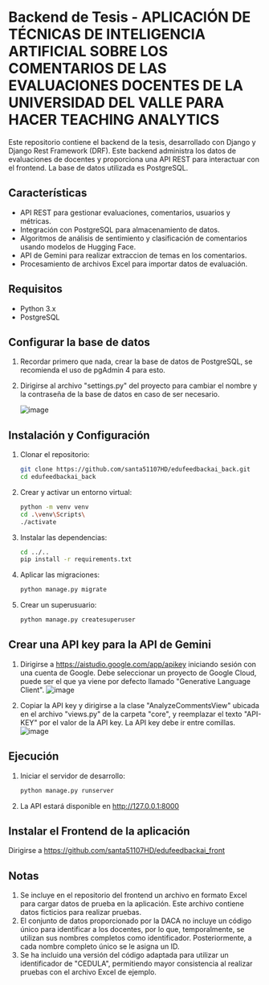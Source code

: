 # Backend de Tesis - APLICACIÓN DE TÉCNICAS DE INTELIGENCIA ARTIFICIAL SOBRE LOS COMENTARIOS DE LAS EVALUACIONES DOCENTES DE LA UNIVERSIDAD DEL VALLE PARA HACER TEACHING ANALYTICS

Este repositorio contiene el backend de la tesis, desarrollado con Django y Django Rest Framework (DRF). Este backend administra los datos de evaluaciones de docentes y proporciona una API REST
para interactuar con el frontend. La base de datos utilizada es PostgreSQL.

## Características
- API REST para gestionar evaluaciones, comentarios, usuarios y métricas.
- Integración con PostgreSQL para almacenamiento de datos.
- Algoritmos de análisis de sentimiento y clasificación de comentarios usando modelos de Hugging Face.
- API de Gemini para realizar extraccion de temas en los comentarios.
- Procesamiento de archivos Excel para importar datos de evaluación.

## Requisitos

- Python 3.x
- PostgreSQL

## Configurar la base de datos
1. Recordar primero que nada, crear la base de datos de PostgreSQL, se recomienda el uso de pgAdmin 4 para esto.
   
2. Dirigirse al archivo "settings.py" del proyecto para cambiar el nombre y la contraseña de la base de datos en caso de ser necesario.

   ![image](https://github.com/user-attachments/assets/ceaed080-b4f8-48cf-99f0-8d4b7db289c1)

## Instalación y Configuración

1. Clonar el repositorio:
   ```bash
   git clone https://github.com/santa51107HD/edufeedbackai_back.git
   cd edufeedbackai_back
   
2. Crear y activar un entorno virtual:
   ```bash
   python -m venv venv
   cd .\venv\Scripts\
   ./activate

3. Instalar las dependencias:
   ```bash
   cd ../..
   pip install -r requirements.txt

4. Aplicar las migraciones:
   ```bash
   python manage.py migrate

5. Crear un superusuario:
   ```bash
   python manage.py createsuperuser

## Crear una API key para la API de Gemini
   
1. Dirigirse a https://aistudio.google.com/app/apikey iniciando sesión con una cuenta de Google. Debe seleccionar un proyecto de Google Cloud, puede ser el que ya viene por defecto llamado "Generative Language Client".
  ![image](https://github.com/user-attachments/assets/b61365e8-a288-4701-94cd-0e9c30c18128)

2. Copiar la API key y dirigirse a la clase "AnalyzeCommentsView" ubicada en el archivo "views.py" de la carpeta "core", y reemplazar el texto "API-KEY" por el valor de la API key. La API key debe ir entre comillas.
  ![image](https://github.com/user-attachments/assets/b4d579b4-9a70-4662-b19a-bbc111c8014a)

## Ejecución

1. Iniciar el servidor de desarrollo:
   ```bash
   python manage.py runserver

2. La API estará disponible en http://127.0.0.1:8000

## Instalar el Frontend de la aplicación

Dirigirse a https://github.com/santa51107HD/edufeedbackai_front

## Notas
1. Se incluye en el repositorio del frontend un archivo en formato Excel para cargar datos de prueba en la aplicación. Este archivo contiene datos ficticios para realizar pruebas.
2. El conjunto de datos proporcionado por la DACA no incluye un código único para identificar a los docentes, por lo que, temporalmente, se utilizan sus nombres completos como identificador. Posteriormente, a cada nombre completo único se le asigna un ID.
3. Se ha incluido una versión del código adaptada para utilizar un identificador de "CEDULA", permitiendo mayor consistencia al realizar pruebas con el archivo Excel de ejemplo.
